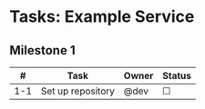 <!--
Kiro Spec Version: 2025-07-16
Generated: 2025-07-16T13:25:00Z
Owner: example@corp.com
Source: design.md
-->

# Tasks: Example Service

## Milestone 1
| # | Task | Owner | Status |
|---|------|-------|--------|
| 1-1 | Set up repository | @dev | ☐ |
